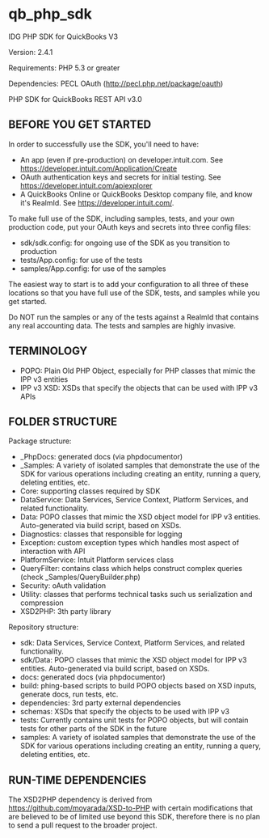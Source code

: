 # qb_php_sdk

IDG PHP SDK for QuickBooks V3

Version: 2.4.1

Requirements:  PHP 5.3 or greater

Dependencies:  PECL OAuth (http://pecl.php.net/package/oauth)



PHP SDK for QuickBooks REST API v3.0


BEFORE YOU GET STARTED
----------------------

In order to successfully use the SDK, you'll need to have:

* An app (even if pre-production) on developer.intuit.com.  See https://developer.intuit.com/Application/Create
* OAuth authentication keys and secrets for initial testing.  See https://developer.intuit.com/apiexplorer
* A QuickBooks Online or QuickBooks Desktop company file, and know it's RealmId.  See https://developer.intuit.com/.

To make full use of the SDK, including samples, tests, and your own production code, put your OAuth keys and secrets into three config files:

* sdk/sdk.config: for ongoing use of the SDK as you transition to production
* tests/App.config: for use of the tests
* samples/App.config: for use of the samples

The easiest way to start is to add your configuration to all three of these locations so that you have full use of the SDK, tests, and samples while you get started.

Do NOT run the samples or any of the tests against a RealmId that contains any real accounting data.  The tests and samples are highly invasive.


TERMINOLOGY
-----------

* POPO: Plain Old PHP Object, especially for PHP classes that mimic the IPP v3 entities
* IPP v3 XSD: XSDs that specify the objects that can be used with IPP v3 APIs


FOLDER STRUCTURE
----------------

Package structure:

* _PhpDocs: generated docs (via phpdocumentor)
* _Samples: A variety of isolated samples that demonstrate the use of the SDK for various operations including creating an entity, running a query, deleting entities, etc.
* Core: supporting classes required by SDK
* DataService: Data Services, Service Context, Platform Services, and related functionality.
* Data: POPO classes that mimic the XSD object model for IPP v3 entities.  Auto-generated via build script, based on XSDs.
* Diagnostics: classes that responsible for logging
* Exception: custom exception types which handles most aspect of interaction with API
* PlatformService: Intuit Platform services class
* QueryFilter: contains class which helps construct complex queries (check _Samples/QueryBuilder.php)
* Security: oAuth validation
* Utility: classes that performs technical tasks such us serialization and compression
* XSD2PHP: 3th party library

Repository structure:

* sdk: Data Services, Service Context, Platform Services, and related functionality.
* sdk/Data: POPO classes that mimic the XSD object model for IPP v3 entities.  Auto-generated via build script, based on XSDs.
* docs: generated docs (via phpdocumentor)
* build: phing-based scripts to build POPO objects based on XSD inputs, generate docs, run tests, etc.
* dependencies: 3rd party external dependencies
* schemas: XSDs that specify the objects to be used with IPP v3
* tests: Currently contains unit tests for POPO objects, but will contain tests for other parts of the SDK in the future
* samples: A variety of isolated samples that demonstrate the use of the SDK for various operations including creating an entity, running a query, deleting entities, etc.


RUN-TIME DEPENDENCIES
---------------------

The XSD2PHP dependency is derived from https://github.com/moyarada/XSD-to-PHP with certain modifications that are believed to be of limited use beyond this SDK, therefore there is no plan to send a pull request to the broader project.


